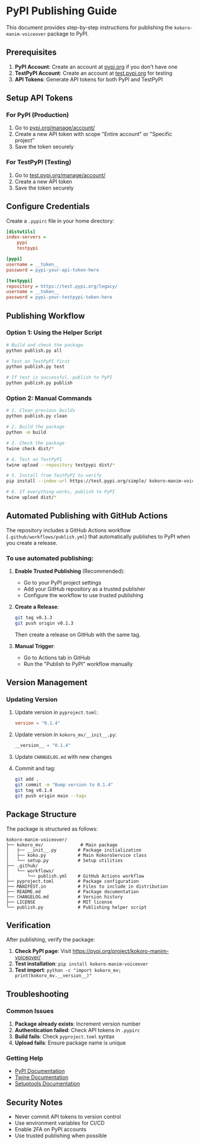 # PyPI Publishing Guide

This document provides step-by-step instructions for publishing the `kokoro-manim-voiceover` package to PyPI.

## Prerequisites

1. **PyPI Account**: Create an account at [pypi.org](https://pypi.org) if you don't have one
2. **TestPyPI Account**: Create an account at [test.pypi.org](https://test.pypi.org) for testing
3. **API Tokens**: Generate API tokens for both PyPI and TestPyPI

## Setup API Tokens

### For PyPI (Production)
1. Go to [pypi.org/manage/account/](https://pypi.org/manage/account/)
2. Create a new API token with scope "Entire account" or "Specific project"
3. Save the token securely

### For TestPyPI (Testing)
1. Go to [test.pypi.org/manage/account/](https://test.pypi.org/manage/account/)
2. Create a new API token
3. Save the token securely

## Configure Credentials

Create a `.pypirc` file in your home directory:

```ini
[distutils]
index-servers =
    pypi
    testpypi

[pypi]
username = __token__
password = pypi-your-api-token-here

[testpypi]
repository = https://test.pypi.org/legacy/
username = __token__
password = pypi-your-testpypi-token-here
```

## Publishing Workflow

### Option 1: Using the Helper Script

```bash
# Build and check the package
python publish.py all

# Test on TestPyPI first
python publish.py test

# If test is successful, publish to PyPI
python publish.py publish
```

### Option 2: Manual Commands

```bash
# 1. Clean previous builds
python publish.py clean

# 2. Build the package
python -m build

# 3. Check the package
twine check dist/*

# 4. Test on TestPyPI
twine upload --repository testpypi dist/*

# 5. Install from TestPyPI to verify
pip install --index-url https://test.pypi.org/simple/ kokoro-manim-voiceover

# 6. If everything works, publish to PyPI
twine upload dist/*
```

## Automated Publishing with GitHub Actions

The repository includes a GitHub Actions workflow (`.github/workflows/publish.yml`) that automatically publishes to PyPI when you create a release.

### To use automated publishing:

1. **Enable Trusted Publishing** (Recommended):
   - Go to your PyPI project settings
   - Add your GitHub repository as a trusted publisher
   - Configure the workflow to use trusted publishing

2. **Create a Release**:
   ```bash
   git tag v0.1.3
   git push origin v0.1.3
   ```
   Then create a release on GitHub with the same tag.

3. **Manual Trigger**:
   - Go to Actions tab in GitHub
   - Run the "Publish to PyPI" workflow manually

## Version Management

### Updating Version

1. Update version in `pyproject.toml`:
   ```toml
   version = "0.1.4"
   ```

2. Update version in `kokoro_mv/__init__.py`:
   ```python
   __version__ = "0.1.4"
   ```

3. Update `CHANGELOG.md` with new changes

4. Commit and tag:
   ```bash
   git add .
   git commit -m "Bump version to 0.1.4"
   git tag v0.1.4
   git push origin main --tags
   ```

## Package Structure

The package is structured as follows:

```
kokoro-manim-voiceover/
├── kokoro_mv/              # Main package
│   ├── __init__.py        # Package initialization
│   ├── koko.py            # Main KokoroService class
│   └── setup.py           # Setup utilities
├── .github/
│   └── workflows/
│       └── publish.yml    # GitHub Actions workflow
├── pyproject.toml         # Package configuration
├── MANIFEST.in            # Files to include in distribution
├── README.md              # Package documentation
├── CHANGELOG.md           # Version history
├── LICENSE                # MIT license
└── publish.py             # Publishing helper script
```

## Verification

After publishing, verify the package:

1. **Check PyPI page**: Visit https://pypi.org/project/kokoro-manim-voiceover/
2. **Test installation**: `pip install kokoro-manim-voiceover`
3. **Test import**: `python -c "import kokoro_mv; print(kokoro_mv.__version__)"`

## Troubleshooting

### Common Issues

1. **Package already exists**: Increment version number
2. **Authentication failed**: Check API tokens in `.pypirc`
3. **Build fails**: Check `pyproject.toml` syntax
4. **Upload fails**: Ensure package name is unique

### Getting Help

- [PyPI Documentation](https://packaging.python.org/tutorials/packaging-projects/)
- [Twine Documentation](https://twine.readthedocs.io/)
- [Setuptools Documentation](https://setuptools.pypa.io/)

## Security Notes

- Never commit API tokens to version control
- Use environment variables for CI/CD
- Enable 2FA on PyPI accounts
- Use trusted publishing when possible
